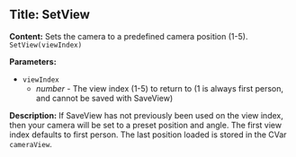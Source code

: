## Title: SetView

**Content:**
Sets the camera to a predefined camera position (1-5).
`SetView(viewIndex)`

**Parameters:**
- `viewIndex`
  - *number* - The view index (1-5) to return to (1 is always first person, and cannot be saved with SaveView)

**Description:**
If SaveView has not previously been used on the view index, then your camera will be set to a preset position and angle.
The first view index defaults to first person.
The last position loaded is stored in the CVar `cameraView`.